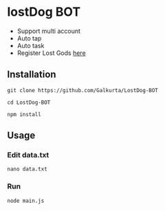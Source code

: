 # lostDog BOT
- Support multi account
- Auto tap
- Auto task
- Register Lost Gods [here](https://t.me/lost_dogs_bot/lodoapp?startapp=ref-u_6944804952__s_574068)

## Installation

```
git clone https://github.com/Galkurta/LostDog-BOT
```

```
cd LostDog-BOT
```

```
npm install
```

## Usage
### Edit data.txt

```
nano data.txt
```

### Run

```
node main.js
```